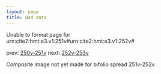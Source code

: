 ```yaml
---
layout: page
title: Bad data
---
```


Unable to format page for urn:cite2:hmt:e3.v1:251v#urn:cite2:hmt:e3.v1:252v#

prev: [250v-251v](../250v-251v/) next: [252v-253v](../252v-253v/)

Composite image not yet made for bifolio spread 251v-252v

